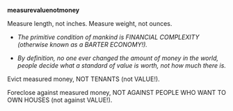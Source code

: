 **measurevaluenotmoney**

Measure length, not inches. Measure weight, not ounces.

* *The primitive condition of mankind is FINANCIAL COMPLEXITY (otherwise known as a BARTER ECONOMY!).*

* *By definition, no one ever changed the amount of money in the world, people decide what a standard of value is worth, not how much there is.*

Evict measured money, NOT TENANTS (not VALUE!).

Foreclose against measured money, NOT AGAINST PEOPLE WHO WANT TO OWN HOUSES (not against VALUE!).
